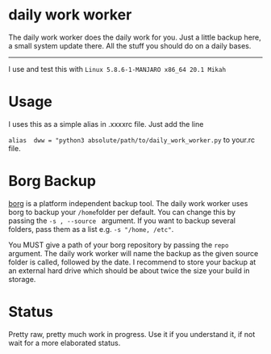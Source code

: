 # daily work worker
The daily work worker does the daily work for you.
Just a little backup here, a small system update there. 
All the stuff you should do on a daily bases.

--------------------------------------------------------
I use and test this with ```Linux 5.8.6-1-MANJARO x86_64 20.1 Mikah```
# Usage
I uses this as a simple alias in .xxxxrc file.
Just add the line

```alias  dww = "python3 absolute/path/to/daily_work_worker.py``` to your.rc file.
# Borg Backup
[borg](https://borgbackup.readthedocs.io/en/stable/) is a platform independent backup tool.
The daily work worker uses borg to backup your ```/home```folder per default.
You can change this by passing the ```-s , --source ``` argument.
If you want to backup several folders, pass them as a list e.g. ```-s "/home, /etc"```.

You MUST give a path of your borg repository by passing the ```repo```
argument. The daily work worker will name the backup as the given source folder is called, followed by the date.
I recommend to store your backup at an external hard drive which should be about twice the size your build in storage.


# Status
Pretty raw, pretty much work in progress.
Use it if you understand it, if not wait for a more elaborated status.
